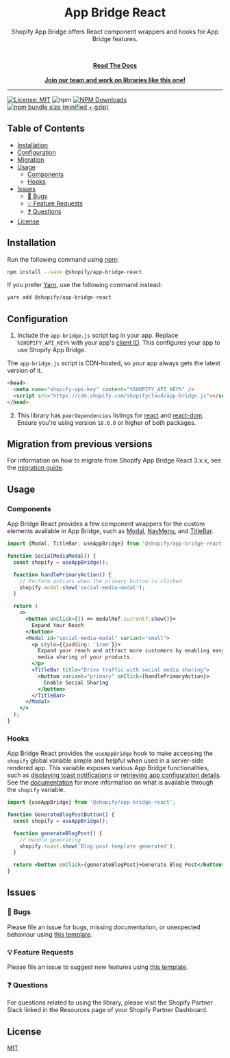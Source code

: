 <div align="center">
<h1>App Bridge React</h1>

<p>Shopify App Bridge offers React component wrappers and hooks for App Bridge features.</p>

<br />

[**Read The Docs**](https://shopify.dev/docs/api/app-bridge-library)
<br/><br/>
**[Join our team and work on libraries like this one!](https://www.shopify.ca/careers)**

</div>

<hr />

[![License: MIT](https://img.shields.io/badge/License-MIT-green.svg)](LICENSE.md)
![npm](https://img.shields.io/npm/v/@shopify/app-bridge-react.svg)
[![NPM Downloads](https://img.shields.io/npm/dm/@shopify/app-bridge-react)](https://npmtrends.com/@shopify/app-bridge-react)
[![npm bundle size (minified + gzip)](https://img.shields.io/bundlephobia/minzip/@shopify/app-bridge-react.svg)](https://img.shields.io/bundlephobia/minzip/@shopify/app-bridge-react.svg)

## Table of Contents

- [Installation](#installation)
- [Configuration](#configuration)
- [Migration](#migration-from-previous-versions)
- [Usage](#usage)
  - [Components](#components)
  - [Hooks](#hooks)
- [Issues](#issues)
  - [🐛 Bugs](#🐛-bugs)
  - [💡 Feature Requests](#💡-feature-requests)
  - [❓ Questions](#❓-questions)
- [License](#license)

## Installation

Run the following command using [npm](https://www.npmjs.com/):

```bash
npm install --save @shopify/app-bridge-react
```

If you prefer [Yarn](https://classic.yarnpkg.com/en/), use the following command instead:

```bash
yarn add @shopify/app-bridge-react
```

## Configuration

1. Include the `app-bridge.js` script tag in your app. Replace `%SHOPIFY_API_KEY%` with your app's [client ID](https://shopify.dev/docs/apps/auth/client-secret#retrieve-your-apps-client-credentials). This configures your app to use Shopify App Bridge.

The `app-bridge.js` script is CDN-hosted, so your app always gets the latest version of it.

```html
<head>
  <meta name="shopify-api-key" content="%SHOPIFY_API_KEY%" />
  <script src="https://cdn.shopify.com/shopifycloud/app-bridge.js"></script>
</head>
```

2. This library has `peerDependencies` listings for [react](https://www.npmjs.com/package/react) and [react-dom](https://www.npmjs.com/package/react-dom). Ensure you're using version `18.0.0` or higher of both packages.

## Migration from previous versions

For information on how to migrate from Shopify App Bridge React 3.x.x, see the [migration guide](https://shopify.dev/docs/api/app-bridge/migration-guide).

## Usage

### Components

App Bridge React provides a few component wrappers for the custom elements available in App Bridge, such as [Modal](https://shopify.dev/docs/api/app-bridge-library/react-components/modal), [NavMenu](https://shopify.dev/docs/api/app-bridge-library/react-components/navmenu), and [TitleBar](https://shopify.dev/docs/api/app-bridge-library/react-components/titlebar).

```jsx
import {Modal, TitleBar, useAppBridge} from '@shopify/app-bridge-react';

function SocialMediaModal() {
  const shopify = useAppBridge();

  function handlePrimaryAction() {
    // Perform actions when the primary button is clicked
    shopify.modal.show('social-media-modal');
  }

  return (
    <>
      <button onClick={() => modalRef.current?.show()}>
        Expand Your Reach
      </button>
      <Modal id="social-media-modal" variant="small">
        <p style={{padding: '1rem'}}>
          Expand your reach and attract more customers by enabling easy social
          media sharing of your products.
        </p>
        <TitleBar title="Drive traffic with social media sharing">
          <button variant="primary" onClick={handlePrimaryAction}>
            Enable Social Sharing
          </button>
        </TitleBar>
      </Modal>
    </>
  );
}
```

### Hooks

App Bridge React provides the `useAppBridge` hook to make accessing the `shopify` global variable simple and helpful when used in a server-side rendered app. This variable exposes various App Bridge functionalities, such as [displaying toast notifications](https://shopify.dev/docs/api/app-bridge-library/apis/toast) or [retrieving app configuration details](https://shopify.dev/docs/api/app-bridge-library/apis/config). See the [documentation](https://shopify.dev/docs/api/app-bridge-library#shopify-global-variable) for more information on what is available through the `shopify` variable.

```jsx
import {useAppBridge} from '@shopify/app-bridge-react';

function GenerateBlogPostButton() {
  const shopify = useAppBridge();

  function generateBlogPost() {
    // Handle generating
    shopify.toast.show('Blog post template generated');
  }

  return <button onClick={generateBlogPost}>Generate Blog Post</button>;
}
```

## Issues

### 🐛 Bugs

Please file an issue for bugs, missing documentation, or unexpected behaviour using [this template](https://github.com/Shopify/shopify-app-bridge/issues/new?assignees=&labels=bug&projects=&template=bug_report.md).

### 💡 Feature Requests

Please file an issue to suggest new features using [this template](https://github.com/Shopify/shopify-app-bridge/issues/new?assignees=&labels=feature&projects=&template=feature_request.md).

### ❓ Questions

For questions related to using the library, please visit the Shopify Partner Slack linked in the Resources page of your Shopify Partner Dashboard.

## License

[MIT](./LICENSE.md)
